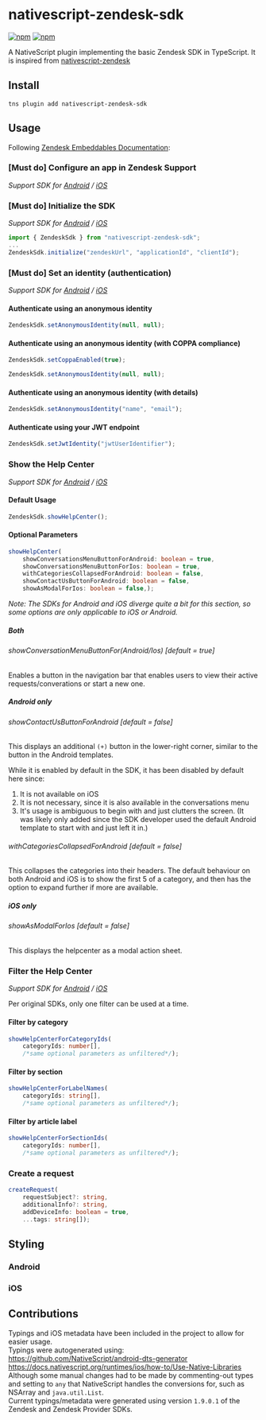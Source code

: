 # nativescript-zendesk-sdk
[![npm](https://img.shields.io/npm/v/nativescript-zendesk-sdk.svg)](https://www.npmjs.com/package/nativescript-localize)
[![npm](https://img.shields.io/npm/dt/nativescript-zendesk-sdk.svg?label=npm%20downloads)](https://www.npmjs.com/package/nativescript-localize)

A NativeScript plugin implementing the basic Zendesk SDK in TypeScript.
It is inspired from [nativescript-zendesk](https://github.com/sitefinitysteve/nativescript-zendesk)

## Install
```shell
tns plugin add nativescript-zendesk-sdk
```

## Usage

Following [Zendesk Embeddables Documentation](https://developer.zendesk.com/embeddables):

### [Must do] Configure an app in Zendesk Support
_Support SDK for [Android](https://developer.zendesk.com/embeddables/docs/android/configure_an_app) / [iOS](https://developer.zendesk.com/embeddables/docs/ios/configure_an_app)_

### [Must do] Initialize the SDK
_Support SDK for [Android](https://developer.zendesk.com/embeddables/docs/android/initialize_sdk) / [iOS](https://developer.zendesk.com/embeddables/docs/ios/initialize_sdk)_
```typescript
import { ZendeskSdk } from "nativescript-zendesk-sdk";
...
ZendeskSdk.initialize("zendeskUrl", "applicationId", "clientId");
```
### [Must do] Set an identity (authentication)
_Support SDK for [Android](https://developer.zendesk.com/embeddables/docs/android/set_an_identity) / [iOS](https://developer.zendesk.com/embeddables/docs/ios/set_an_identity)_

#### Authenticate using an anonymous identity
```typescript
ZendeskSdk.setAnonymousIdentity(null, null);
```

#### Authenticate using an anonymous identity (with COPPA compliance)
```typescript
ZendeskSdk.setCoppaEnabled(true);

ZendeskSdk.setAnonymousIdentity(null, null);
```

#### Authenticate using an anonymous identity (with details)
```typescript
ZendeskSdk.setAnonymousIdentity("name", "email");
```

#### Authenticate using your JWT endpoint
```typescript
ZendeskSdk.setJwtIdentity("jwtUserIdentifier");
```

### Show the Help Center
_Support SDK for [Android](https://developer.zendesk.com/embeddables/docs/android/show_help_center) / [iOS](https://developer.zendesk.com/embeddables/docs/ios/show_help_center)_

#### Default Usage
```typescript
ZendeskSdk.showHelpCenter();
```

#### Optional Parameters
```typescript
showHelpCenter(
    showConversationsMenuButtonForAndroid: boolean = true,
    showConversationsMenuButtonForIos: boolean = true,
    withCategoriesCollapsedForAndroid: boolean = false,
    showContactUsButtonForAndroid: boolean = false,
    showAsModalForIos: boolean = false,);
```

_Note:  The SDKs for Android and iOS diverge quite a bit for this section, so some options are only applicable to iOS or Android._

##### Both

###### showConversationMenuButtonFor(Android/Ios) [_default = true_]
Enables a button in the navigation bar that enables users to view their active requests/converations or start a new one.

##### Android only

###### showContactUsButtonForAndroid [_default = false_]
This displays an additional `(+)` button in the lower-right corner, similar to the button in the Android templates.

While it is enabled by default in the SDK, it has been disabled by default here since:
1. It is not available on iOS
2. It is not necessary, since it is also available in the conversations menu
3. It's usage is ambiguous to begin with and just clutters the screen. (It was likely only added since the SDK developer used the default Android template to start with and just left it in.)

###### withCategoriesCollapsedForAndroid [_default = false_]
This collapses the categories into their headers. The default behaviour on both Android and iOS is to show the first 5 of a category, and then has the option to expand further if more are available.

##### iOS only

###### showAsModalForIos [_default = false_]
This displays the helpcenter as a modal action sheet.

### Filter the Help Center
_Support SDK for [Android](https://developer.zendesk.com/embeddables/docs/android/filter_help_center) / [iOS](https://developer.zendesk.com/embeddables/docs/iOS/filter_help_center)_

Per original SDKs, only one filter can be used at a time.

#### Filter by category
```typescript
showHelpCenterForCategoryIds(
    categoryIds: number[],
    /*same optional parameters as unfiltered*/);
```

#### Filter by section
```typescript
showHelpCenterForLabelNames(
    categoryIds: string[],
    /*same optional parameters as unfiltered*/);
```

#### Filter by article label
```typescript
showHelpCenterForSectionIds(
    categoryIds: number[],
    /*same optional parameters as unfiltered*/);
```

### Create a request
```typescript
createRequest(
    requestSubject?: string,
    additionalInfo?: string,
    addDeviceInfo: boolean = true,
    ...tags: string[]);
```

## Styling

### Android

### iOS

## Contributions
Typings and iOS metadata have been included in the project to allow for easier usage.  
Typings were autogenerated using:  
https://github.com/NativeScript/android-dts-generator  
https://docs.nativescript.org/runtimes/ios/how-to/Use-Native-Libraries  
Although some manual changes had to be made by commenting-out types and setting to `any` that NativeScript handles the conversions for, such as NSArray and `java.util.List`.  
Current typings/metadata were generated using version `1.9.0.1` of the Zendesk and Zendesk Provider SDKs.

